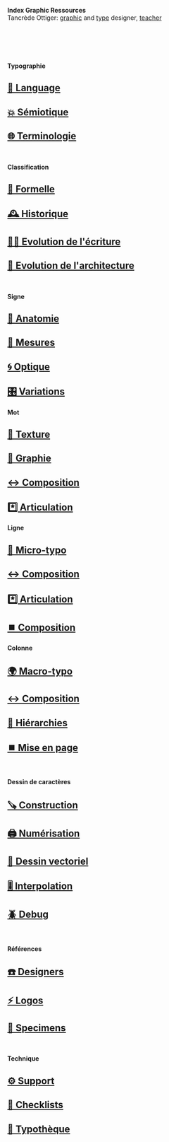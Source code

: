   **Index Graphic Ressources**  
  Tancrède Ottiger: [graphic](https://t-o.studio) and [type](https://t-o.supply) designer, [teacher](https://studioto.github.io)
# &nbsp;

<!---
## [🦚 Index Littérature Visuelle]()
## [💼 Portfolio](Student's projects)
## [⚡ Index Logos]()
## [🐦‍⬛ Index Animations]()
## [🏢 Index Grid Systems]()
## [🔮 Design Theories](/)
## [🔲 Design Gestalt](/)
## [📊 Design Hiérarchies](/)
## [🏗️ Typo Grille](/)
## [🌐 Wiki](/index-graphic-terminology)
## [👀 Voir / Lire](/see-things)
## [🔡 Gris de texte](/see-shades)
## [↔️ Longueur de ligne](/set-line-width)
## [↕️ Inter-lignes](/set-line-height)
## [🔡 Gris de texte](/see-shades)
--->



**Typographie**
## [💬 Language](/see-langage)
## [💥 Sémiotique](/express-message)
## [🌐 Terminologie](/index-definitions)

&nbsp;
&nbsp;

**Classification**
## [🦴 Formelle](/classify-typefaces-shapes)
## [🕰️ Historique](/classify-typefaces-history)
## [✍🏻 Evolution de l'écriture](/track-writing-evolution)
## [🏢 Evolution de l'architecture](/track-architecture-evolution)

&nbsp;
&nbsp;

**Signe**
## [🍖 Anatomie](/study-typeface)
## [📏 Mesures](/measure-typeface)
## [🌀 Optique](/adjust-typeface)
## [🎛️ Variations](/range-typeface)
**Mot**
## [🎨 Texture](/select-typeface)
## [🔡 Graphie](/set-word-case)
## [↔️ Composition](/set-letter-spacing)
## [*️⃣ Articulation](/set-arrangement)
**Ligne**
## [🦠 Micro-typo](/set-micro-typo)
## [↔️ Composition](/set-word-spacing)
## [*️⃣ Articulation](/set-distinctions)
## [⏹️ Composition](set-composition)
**Colonne**
## [🌍 Macro-typo](/set-macro-typo)
## [↔️ Composition](/set-alignment)
## [📶 Hiérarchies](/set-hierarchies)
## [⏹️ Mise en page](/set-layout)

&nbsp;
&nbsp;

**Dessin de caractères**
## [🪚 Construction](/construct-typeface)
## [🖨️ Numérisation](/digitize-typeface)
## [📐 Dessin vectoriel](/draw-vectors)
## [🎚️ Interpolation](/interpolate-vectors)
## [🪲 Debug](/debug-typefaces)

&nbsp;
&nbsp;

**Références**
## [☎️ Designers](/index-designers)
## [⚡ Logos](/index-logos)
## [🔎 Specimens](/index-specimens)

&nbsp;
&nbsp;

**Technique**
## [⚙️ Support](/support-technicals)
## [📝 Checklists](/check-exports)
## [🧰 Typothèque](http://typo.eracom.ch)